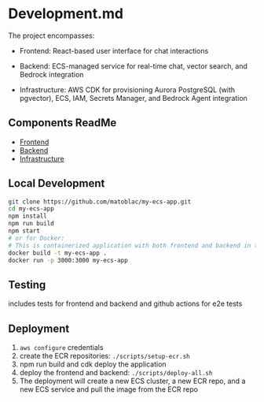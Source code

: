 # Development.md

The project encompasses:

- Frontend: React-based user interface for chat interactions

- Backend: ECS-managed service for real-time chat, vector search, and Bedrock integration

- Infrastructure: AWS CDK for provisioning Aurora PostgreSQL (with pgvector), ECS, IAM, Secrets Manager, and Bedrock Agent integration

## Components ReadMe

- [Frontend](../frontend/README.md)
- [Backend](../backend/ReadMe.md)
- [Infrastructure](../backend/src/infrastructure/ReadMe.md)

## Local Development

```bash
git clone https://github.com/matoblac/my-ecs-app.git
cd my-ecs-app
npm install
npm run build
npm start
# or for Docker:
# This is containerized application with both frontend and backend in the same ecs task -> same ecs task? why?(this means they can communicate via websockets)
docker build -t my-ecs-app .
docker run -p 3000:3000 my-ecs-app
```

## Testing 
includes tests for frontend and backend and github actions for e2e tests

## Deployment 
1. `aws configure` credentials
2. create the ECR repositories: `./scripts/setup-ecr.sh`
3. npm run build and cdk deploy the application
4. deploy the frontend and backend: `./scripts/deploy-all.sh`
5. The deployment will create a new ECS cluster, a new ECR repo, and a new ECS service and pull the image from the ECR repo





